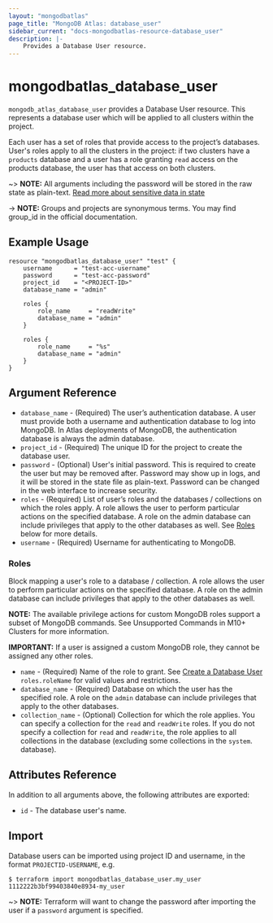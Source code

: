 ```yaml
---
layout: "mongodbatlas"
page_title: "MongoDB Atlas: database_user"
sidebar_current: "docs-mongodbatlas-resource-database_user"
description: |-
    Provides a Database User resource.
---
```


# mongodbatlas_database_user

`mongodb_atlas_database_user` provides a Database User resource. This represents a database user which will be applied to all clusters within the project.

Each user has a set of roles that provide access to the project’s databases. User's roles apply to all the clusters in the project: if two clusters have a `products` database and a user has a role granting `read` access on the products database, the user has that access on both clusters.

~> **NOTE:** All arguments including the password will be stored in the raw state as plain-text. [Read more about sensitive data in state](https://www.terraform.io/docs/state/sensitive-data.html)

-> **NOTE:** Groups and projects are synonymous terms. You may find group_id in the official documentation.

## Example Usage

```hcl
resource "mongodbatlas_database_user" "test" {
	username      = "test-acc-username"
	password      = "test-acc-password"
	project_id    = "<PROJECT-ID>"
	database_name = "admin"
	
	roles {
		role_name     = "readWrite"
		database_name = "admin"
	}

    roles {
		role_name     = "%s"
		database_name = "admin"
	}
}
```

## Argument Reference

* `database_name` - (Required) The user’s authentication database. A user must provide both a username and authentication database to log into MongoDB. In Atlas deployments of MongoDB, the authentication database is always the admin database.
* `project_id` - (Required) The unique ID for the project to create the database user.
* `password` - (Optional) User's initial password. This is required to create the user but may be removed after. Password may show up in logs, and it will be stored in the state file as plain-text. Password can be changed in the web interface to increase security.
* `roles` - (Required) 	List of user’s roles and the databases / collections on which the roles apply. A role allows the user to perform particular actions on the specified database. A role on the admin database can include privileges that apply to the other databases as well. See [Roles](#roles) below for more details.
* `username` - (Required) Username for authenticating to MongoDB.

### Roles

Block mapping a user's role to a database / collection. A role allows the user to perform particular actions on the specified database. A role on the admin database can include privileges that apply to the other databases as well.

**NOTE:** The available privilege actions for custom MongoDB roles support a subset of MongoDB commands. See Unsupported Commands in M10+ Clusters for more information.

**IMPORTANT:** If a user is assigned a custom MongoDB role, they cannot be assigned any other roles.

* `name` - (Required) Name of the role to grant. See [Create a Database User](https://docs.atlas.mongodb.com/reference/api/database-users-create-a-user/) `roles.roleName` for valid values and restrictions.
* `database_name` - (Required) Database on which the user has the specified role. A role on the `admin` database can include privileges that apply to the other databases.
* `collection_name` - (Optional) Collection for which the role applies. You can specify a collection for the `read` and `readWrite` roles. If you do not specify a collection for `read` and `readWrite`, the role applies to all collections in the database (excluding some collections in the `system`. database).

## Attributes Reference

In addition to all arguments above, the following attributes are exported:

* `id` - The database user's name.

## Import

Database users can be imported using project ID and username, in the format `PROJECTID-USERNAME`, e.g.

```
$ terraform import mongodbatlas_database_user.my_user 1112222b3bf99403840e8934-my_user
```

~> **NOTE:** Terraform will want to change the password after importing the user if a `password` argument is specified.
